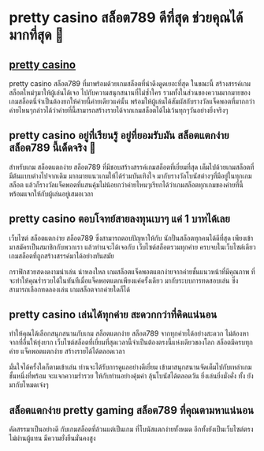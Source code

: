 # pretty casino สล็อต789 ดีที่สุด ช่วยคุณได้มากที่สุด 🎰

## [pretty casino](https://pretty.bet/)


pretty casino สล็อต789 ที่มาพร้อมด้วยเกมสล็อตที่น่าดึงดูดเยอะที่สุด ในขณะนี้ สร้างสรรค์เกมสล็อตใหม่ๆมาให้ผู้เล่นได้เจอ ไปกับความสนุกสนานที่ไม่ซ้ำใคร รวมทั้งในส่วนของความมากมายของเกมสล็อตนี่จำเป็นต้องยกให้ค่ายนี้ค่ายเดียวแค่นั้น พร้อมให้ผู้เล่นได้สัมผัสกับรางวัลแจ็คพอตที่มากกว่าค่ายไหนๆกล่าวได้ว่าค่ายที่นี้สามารถสร้างรายได้จากเกมสล็อตได้ไม่เว้นทุกๆวันอย่างยิ่งจริงๆ


## pretty casino อยู่ที่เรียนรู้ อยู่ที่ยอมรับมัน สล็อตแตกง่าย สล็อต789 นี้เด็ดจริง 🎰

สำหรับเกม สล็อตแตกง่าย สล็อต789 ที่มีชอบสร้างสรรค์เกมสล็อตที่เยี่ยมที่สุด เต็มไปด้วยเกมสล็อตที่มีต้นแบบต่างไปจากเดิม มากมายแนวเกมให้ได้ร่วมบันเทิงใจ มากับรางวัลโบนัสต่างๆที่มีอยู่ในทุกเกมสล็อต แล้วก็รางวัลแจ็คพอตที่แสนคุ้มไม่น้อยกว่าค่ายไหนๆเรียกได้ว่าเกมสล็อตทุกเกมของค่ายที่นี้พร้อมแจกให้กับผู้เล่นอยู่เสมอเวลา


## pretty casino ตอบโจทย์สายลงทุนเบาๆ แค่ 1 บาทได้เลย

เว็บไซต์ สล็อตแตกง่าย สล็อต789 ซึ่งสามารถตอบปัญหาให้กับ นักปั่นสล็อตทุกคนได้ดีที่สุด เพียงเข้ามาสมัครเป็นสมาชิกกับพวกเรา แล้วท่านจะได้เจอกับ เว็บไซต์สล็อตรวมทุกค่าย ครบจบในเว็บไซต์เดียว เกมสล็อตที่ถูกสร้างสรรค์มาได้อย่างทันสมัย

กราฟิกสวยสดงดงามน่าเล่น น่าหลงใหล เกมสล็อตแจ็คพอตแตกง่ายจากค่ายชั้นแนวหน้าที่มีคุณภาพ ที่จะทำให้คุณร่ำรวยได้ในทันทีเมื่อแจ็คพอตแตกเพียงแค่ครั้งเดียว มากับระบบการทดสอบเล่น ซึ่งสามารถเลือกทดลองเล่น เกมสล็อตจากค่ายใดก็ได้


## pretty casino เล่นได้ทุกค่าย สะดวกกว่าที่คิดแน่นอน


ทำให้คุณได้เลือกสนุกสนานกับเกม สล็อตแตกง่าย สล็อต789 จากทุกค่ายได้อย่างสะดวก ไม่ต้องหาจากที่อื่นให้ยุ่งยาก เว็บไซต์สล็อตที่เยี่ยมที่สุดเวลานี้จำเป็นต้องตรงนี้แห่งเดียวของโลก สล็อตมีครบทุกค่าย แจ็คพอตแตกง่าย สร้างรายได้ได้ตลอดเวลา

มั่นใจได้ครั้งใดก็ตามเข้าเล่น ท่านจะได้รับการดูแลอย่างดีเยี่ยม เข้ามาสนุกสนานจัดเต็มไปกับเหล่าเกมชั้นหนึ่งที่พร้อม จะแจกความร่ำรวย ให้กับท่านอย่างคุ้มค่า ลุ้นโบนัสได้ตลอดวัน ยิ่งเล่นยิ่งมั่งคั่ง ทั้ง ยังมากับโหมดเจ๋งๆ


## สล็อตแตกง่าย pretty gaming สล็อต789 ที่คุณตามหาแน่นอน


คัดสรรมาเป็นอย่างดี กับเกมสล็อตที่ล้วนแต่เป็นเกม ที่โบนัสแตกง่ายทั้งหมด อีกทั้งยังเป็นเว็บไซต์ตรงไม่ผ่านผู้แทน มีความยั่งยืนมั่นคงสูง
